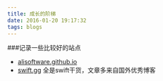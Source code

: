 ```yaml
---
title: 成长的阶梯
date: 2016-01-20 19:17:32
tags: blogs
---
```

###记录一些比较好的站点


 - [alisoftware.github.io](http://alisoftware.github.io)
 - [swift.gg](http://swift.gg/about/) 全是swift干货，文章多来自国外优秀博客